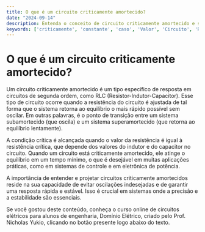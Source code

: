 ```yaml
---
title: O que é um circuito criticamente amortecido?
date: "2024-09-14"
description: Entenda o conceito de circuito criticamente amortecido e sua importância em circuitos de segunda ordem.
keywords: ['criticamente', 'constante', 'caso', 'Valor', 'Circuito', 'Resolução', 'Simulação']
---
```


# O que é um circuito criticamente amortecido?

Um circuito criticamente amortecido é um tipo específico de resposta em circuitos de segunda ordem, como RLC (Resistor-Indutor-Capacitor). Esse tipo de circuito ocorre quando a resistência do circuito é ajustada de tal forma que o sistema retorna ao equilíbrio o mais rápido possível sem oscilar. Em outras palavras, é o ponto de transição entre um sistema subamortecido (que oscila) e um sistema superamortecido (que retorna ao equilíbrio lentamente).

A condição crítica é alcançada quando o valor da resistência é igual à resistência crítica, que depende dos valores do indutor e do capacitor no circuito. Quando um circuito está criticamente amortecido, ele atinge o equilíbrio em um tempo mínimo, o que é desejável em muitas aplicações práticas, como em sistemas de controle e em eletrônica de potência.

A importância de entender e projetar circuitos criticamente amortecidos reside na sua capacidade de evitar oscilações indesejadas e de garantir uma resposta rápida e estável. Isso é crucial em sistemas onde a precisão e a estabilidade são essenciais.

Se você gostou deste conteúdo, conheça o curso online de circuitos elétricos para alunos de engenharia, Domínio Elétrico, criado pelo Prof. Nicholas Yukio, clicando no botão presente logo abaixo do texto.